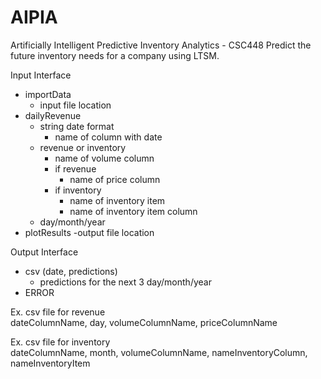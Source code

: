 # AIPIA
Artificially Intelligent Predictive Inventory Analytics - CSC448
Predict the future inventory needs for a company using LTSM.

Input Interface
- importData
  - input file location
- dailyRevenue
  - string date format
    - name of column with date
  - revenue or inventory
    - name of volume column
    - if revenue
      - name of price column
    - if inventory
      - name of inventory item
      - name of inventory item column
  - day/month/year
- plotResults
  -output file location
  
Output Interface
- csv (date, predictions)
  - predictions for the next 3 day/month/year
- ERROR
  
  
Ex. csv file for revenue <br>
dateColumnName, day, volumeColumnName, priceColumnName

Ex. csv file for inventory <br>
dateColumnName, month, volumeColumnName, nameInventoryColumn, nameInventoryItem
